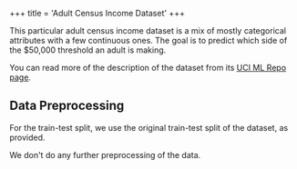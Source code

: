 +++
title = 'Adult Census Income Dataset'
+++

This particular adult census income dataset is a mix of mostly categorical attributes with a few continuous ones. The goal is to predict which side of the $50,000 threshold an adult is making.

You can read more of the description of the dataset from its [UCI ML Repo page](https://archive.ics.uci.edu/ml/datasets/Adult).

## Data Preprocessing

For the train-test split, we use the original train-test split of the dataset, as provided.

We don't do any further preprocessing of the data.

